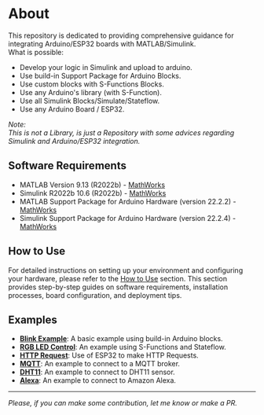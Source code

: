 # About

This repository is dedicated to providing comprehensive guidance for integrating Arduino/ESP32 boards with MATLAB/Simulink.
<br> What is possible:

- Develop your logic in Simulink and upload to arduino.
- Use build-in Support Package for Arduino Blocks.
- Use custom blocks with S-Functions Blocks.
- Use any Arduino's library (with S-Function).
- Use all Simulink Blocks/Simulate/Stateflow.
- Use any Arduino Board / ESP32.

_Note:</br>This is not a Library, is just a Repository with some advices regarding Simulink and Arduino/ESP32 integration._

## Software Requirements

- MATLAB Version 9.13 (R2022b) - [MathWorks](https://www.mathworks.com/)
- Simulink R2022b 10.6 (R2022b) - [MathWorks](https://www.mathworks.com/)
- MATLAB Support Package for Arduino Hardware (version 22.2.2) - [MathWorks](https://www.mathworks.com/hardware-support/arduino-matlab.html)
- Simulink Support Package for Arduino Hardware (version 22.2.4) - [MathWorks](https://www.mathworks.com/hardware-support/arduino-simulink.html)

## How to Use

For detailed instructions on setting up your environment and configuring your hardware, please refer to the [How to Use](./how_to_use) section. This section provides step-by-step guides on software requirements, installation processes, board configuration, and deployment tips.

## Examples

- [**Blink Example**](./example_blink): A basic example using build-in Arduino blocks.
- [**RGB LED Control**](./example_rgb): An example using S-Functions and Stateflow.
- [**HTTP Request**](./example_HTTPrequest): Use of ESP32 to make HTTP Requests.
- [**MQTT**](./example_mqtt): An example to connect to a MQTT broker.
- [**DHT11**](./example_dht): An example to connect to DHT11 sensor.
- [**Alexa**](./example_alexa): An example to connect to Amazon Alexa.

---

_Please, if you can make some contribution, let me know or make a PR._
